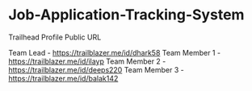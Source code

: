# Job-Application-Tracking-System

Trailhead Profile Public URL

Team Lead     -  https://trailblazer.me/id/dhark58
Team Member 1 -  https://trailblazer.me/id/ilayp
Team Member 2 -  https://trailblazer.me/id/deeps220
Team Member 3 -  https://trailblazer.me/id/balak142

